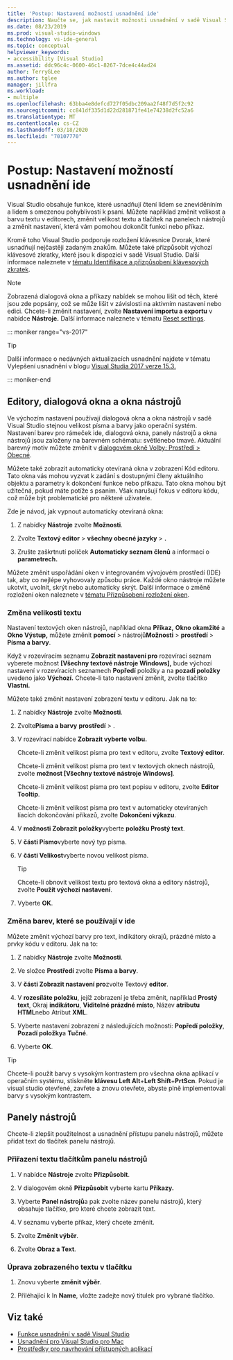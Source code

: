 ```yaml
---
title: 'Postup: Nastavení možností usnadnění ide'
description: Naučte se, jak nastavit možnosti usnadnění v sadě Visual Studio, která usnadní jeho integrované vývojové prostředí (IDE) pro každého, včetně pro lidi, kteří mají slabozraké číst a pro lidi, kteří mají omezenou pohyblivost psát.
ms.date: 08/23/2019
ms.prod: visual-studio-windows
ms.technology: vs-ide-general
ms.topic: conceptual
helpviewer_keywords:
- accessibility [Visual Studio]
ms.assetid: ddc96c4c-0600-46c1-8267-7dce4c44ad24
author: TerryGLee
ms.author: tglee
manager: jillfra
ms.workload:
- multiple
ms.openlocfilehash: 63bba4e8defcd727f05dbc209aa2f48f7d5f2c92
ms.sourcegitcommit: cc841df335d1d22d281871fe41e74238d2fc52a6
ms.translationtype: MT
ms.contentlocale: cs-CZ
ms.lasthandoff: 03/18/2020
ms.locfileid: "70107770"
---
```

# <a name="how-to-set-ide-accessibility-options"></a>Postup: Nastavení možností usnadnění ide

Visual Studio obsahuje funkce, které usnadňují čtení lidem se zneviděníním a lidem s omezenou pohyblivostí k psaní. Můžete například změnit velikost a barvu textu v editorech, změnit velikost textu a tlačítek na panelech nástrojů a změnit nastavení, která vám pomohou dokončit funkci nebo příkaz.

Kromě toho Visual Studio podporuje rozložení klávesnice Dvorak, které usnadňují nejčastěji zadaným znakům. Můžete také přizpůsobit výchozí klávesové zkratky, které jsou k dispozici v sadě Visual Studio. Další informace naleznete v [tématu Identifikace a přizpůsobení klávesových zkratek](../../ide/identifying-and-customizing-keyboard-shortcuts-in-visual-studio.md).

> [!NOTE]
> Zobrazená dialogová okna a příkazy nabídek se mohou lišit od těch, které jsou zde popsány, což se může lišit v závislosti na aktivním nastavení nebo edici. Chcete-li změnit nastavení, zvolte **Nastavení importu a exportu** v nabídce **Nástroje.** Další informace naleznete v tématu [Reset settings](../environment-settings.md#reset-settings).

::: moniker range="vs-2017"

> [!TIP]
> Další informace o nedávných aktualizacích usnadnění najdete v tématu Vylepšení usnadnění v blogu [Visual Studia 2017 verze 15.3.](https://devblogs.microsoft.com/visualstudio/accessibility-improvements-in-visual-studio-2017-version-15-3/)

::: moniker-end

## <a name="editors-dialogs-and-tool-windows"></a>Editory, dialogová okna a okna nástrojů

Ve výchozím nastavení používají dialogová okna a okna nástrojů v sadě Visual Studio stejnou velikost písma a barvy jako operační systém. Nastavení barev pro rámeček ide, dialogová okna, panely nástrojů a okna nástrojů jsou založeny na barevném schématu: světlénebo tmavé. Aktuální barevný motiv můžete změnit v [dialogovém okně Volby: Prostředí > Obecné](../../ide/reference/general-environment-options-dialog-box.md).

Můžete také zobrazit automaticky otevíraná okna v zobrazení Kód editoru. Tato okna vás mohou vyzvat k zadání s dostupnými členy aktuálního objektu a parametry k dokončení funkce nebo příkazu. Tato okna mohou být užitečná, pokud máte potíže s psaním. Však narušují fokus v editoru kódu, což může být problematické pro některé uživatele.

Zde je návod, jak vypnout automaticky otevíraná okna:

1. Z nabídky **Nástroje** zvolte **Možnosti**.

1. Zvolte **Textový editor** > **všechny obecné jazyky** > **.**

1. Zrušte zaškrtnutí políček **Automaticky seznam členů** a informací o **parametrech.**

Můžete změnit uspořádání oken v integrovaném vývojovém prostředí (IDE) tak, aby co nejlépe vyhovovaly způsobu práce. Každé okno nástroje můžete ukotvit, uvolnit, skrýt nebo automaticky skrýt. Další informace o změně rozložení oken naleznete v [tématu Přizpůsobení rozložení oken](../../ide/customizing-window-layouts-in-visual-studio.md).

### <a name="change-the-size-of-text"></a>Změna velikosti textu

Nastavení textových oken nástrojů, například okna **Příkaz,** **Okno okamžité** a **Okno Výstup,** můžete změnit **pomocí** > nástrojů**Možnosti** > **prostředí** > **Písma a barvy**.

Když v rozevíracím seznamu **Zobrazit nastavení pro** rozevírací seznam vyberete možnost **[Všechny textové nástroje Windows],** bude výchozí nastavení v rozevíracích seznamech **Popředí** položky a na **pozadí položky** uvedeno jako **Výchozí.** Chcete-li tato nastavení změnit, zvolte tlačítko **Vlastní.**

Můžete také změnit nastavení zobrazení textu v editoru. Jak na to:

1. Z nabídky **Nástroje** zvolte **Možnosti**.

1. Zvolte**Písma a barvy** **prostředí** > .

1. V rozevírací nabídce **Zobrazit vyberte volbu.**

    Chcete-li změnit velikost písma pro text v editoru, zvolte **Textový editor**.

    Chcete-li změnit velikost písma pro text v textových oknech nástrojů, zvolte **možnost [Všechny textové nástroje Windows]**.

    Chcete-li změnit velikost písma pro text popisu v editoru, zvolte **Editor Tooltip**.

    Chcete-li změnit velikost písma pro text v automaticky otevíraných líacích dokončování příkazů, zvolte **Dokončení výkazu**.

1. V **možnosti Zobrazit položky**vyberte **položku Prostý text**.

1. V **části Písmo**vyberte nový typ písma.

1. V **části Velikost**vyberte novou velikost písma.

    > [!TIP]
    > Chcete-li obnovit velikost textu pro textová okna a editory nástrojů, zvolte **Použít výchozí nastavení**.

7. Vyberte **OK**.

### <a name="change-the-colors-that-are-used-in-the-ide"></a>Změna barev, které se používají v ide

Můžete změnit výchozí barvy pro text, indikátory okrajů, prázdné místo a prvky kódu v editoru. Jak na to:

1. Z nabídky **Nástroje** zvolte **Možnosti**.

1. Ve složce **Prostředí** zvolte **Písma a barvy**.

1. V **části Zobrazit nastavení pro**zvolte Textový **editor**.

1. V **rozesíláte položku**, jejíž zobrazení je třeba změnit, například **Prostý text**, Okraj **indikátoru**, **Viditelné prázdné místo**, Název **atributu HTML**nebo Atribut **XML**.

1. Vyberte nastavení zobrazení z následujících možností: **Popředí položky**, **Pozadí položky**a **Tučné**.

1. Vyberte **OK**.

> [!TIP]
> Chcete-li použít barvy s vysokým kontrastem pro všechna okna aplikací v operačním systému, stiskněte **klávesu Left Alt**+**Left Shift**+**PrtScn**. Pokud je visual studio otevřené, zavřete a znovu otevřete, abyste plně implementovali barvy s vysokým kontrastem.

## <a name="toolbars"></a>Panely nástrojů

Chcete-li zlepšit použitelnost a usnadnění přístupu panelu nástrojů, můžete přidat text do tlačítek panelu nástrojů.

### <a name="to-assign-text-to-toolbar-buttons"></a>Přiřazení textu tlačítkům panelu nástrojů

1. V nabídce **Nástroje** zvolte **Přizpůsobit**.

1. V dialogovém okně **Přizpůsobit** vyberte kartu **Příkazy.**

1. Vyberte **Panel nástrojů**a pak zvolte název panelu nástrojů, který obsahuje tlačítko, pro které chcete zobrazit text.

1. V seznamu vyberte příkaz, který chcete změnit.

1. Zvolte **Změnit výběr**.

1. Zvolte **Obraz a Text**.

### <a name="to-modify-the-displayed-text-in-a-button"></a>Úprava zobrazeného textu v tlačítku

1. Znovu vyberte **změnit výběr**.

1. Přiléhající k In **Name**, vložte zadejte nový titulek pro vybrané tlačítko.

## <a name="see-also"></a>Viz také

* [Funkce usnadnění v sadě Visual Studio](../../ide/reference/accessibility-features-of-visual-studio.md)
* [Usnadnění pro Visual Studio pro Mac](/visualstudio/mac/accessibility/)
* [Prostředky pro navrhování přístupných aplikací](../../ide/reference/resources-for-designing-accessible-applications.md)
